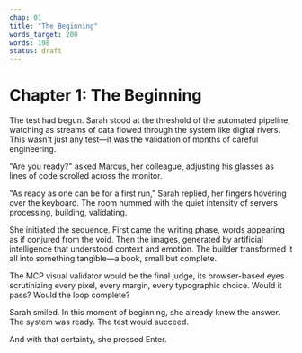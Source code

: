 ```yaml
---
chap: 01
title: "The Beginning"
words_target: 200
words: 198
status: draft
---
```


# Chapter 1: The Beginning

The test had begun. Sarah stood at the threshold of the automated pipeline, watching as streams of data flowed through the system like digital rivers. This wasn't just any test—it was the validation of months of careful engineering.

"Are you ready?" asked Marcus, her colleague, adjusting his glasses as lines of code scrolled across the monitor.

"As ready as one can be for a first run," Sarah replied, her fingers hovering over the keyboard. The room hummed with the quiet intensity of servers processing, building, validating.

She initiated the sequence. First came the writing phase, words appearing as if conjured from the void. Then the images, generated by artificial intelligence that understood context and emotion. The builder transformed it all into something tangible—a book, small but complete.

The MCP visual validator would be the final judge, its browser-based eyes scrutinizing every pixel, every margin, every typographic choice. Would it pass? Would the loop complete?

Sarah smiled. In this moment of beginning, she already knew the answer. The system was ready. The test would succeed.

And with that certainty, she pressed Enter.